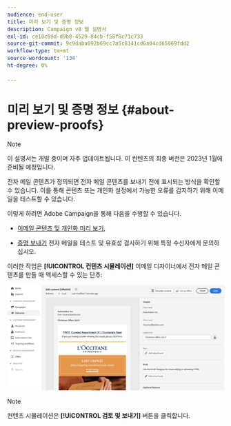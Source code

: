 ```yaml
---
audience: end-user
title: 미리 보기 및 증명 정보
description: Campaign v8 웹 설명서
exl-id: ce10c89d-d9b8-4529-84cb-f58f8c71c733
source-git-commit: 9c9daba092b69cc7a5c8141cd6a04cd65069fdd2
workflow-type: tm+mt
source-wordcount: '134'
ht-degree: 0%

---
```


# 미리 보기 및 증명 정보 {#about-preview-proofs}

>[!NOTE]
>
>이 설명서는 개발 중이며 자주 업데이트됩니다. 이 컨텐츠의 최종 버전은 2023년 1월에 준비될 예정입니다.

전자 메일 콘텐츠가 정의되면 전자 메일 콘텐츠를 보내기 전에 표시되는 방식을 확인할 수 있습니다. 이를 통해 콘텐츠 또는 개인화 설정에서 가능한 오류를 감지하기 위해 이메일을 테스트할 수 있습니다.

이렇게 하려면 Adobe Campaign을 통해 다음을 수행할 수 있습니다.

* [이메일 콘텐츠 및 개인화 미리 보기](#preview),

<!--* [Check the email rendering](#rendering) in popular desktop, mobile and web-based clients,-->
* [증명 보내기](#send-proofs) 전자 메일을 테스트 및 유효성 검사하기 위해 특정 수신자에게 문의하십시오.

이러한 작업은 **[!UICONTROL 컨텐츠 시뮬레이션]** 이메일 디자이너에서 전자 메일 콘텐츠를 만들 때 액세스할 수 있는 단추:

![](assets/simulate.png)

>[!NOTE]
>
>컨텐츠 시뮬레이션은 **[!UICONTROL 검토 및 보내기]** 버튼을 클릭합니다.
